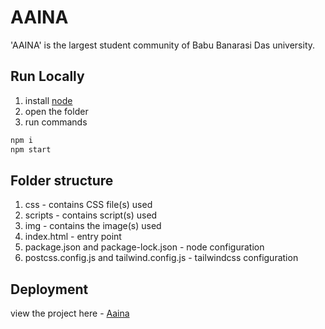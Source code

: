 # AAINA

'AAINA' is the largest student community of Babu Banarasi Das university.

## Run Locally

1) install [node](https://nodejs.org/en/) 
2) open the folder
3) run commands

```bash
npm i
npm start
```

## Folder structure
1) css - contains CSS file(s) used
2) scripts - contains script(s) used
3) img - contains the image(s) used
4) index.html - entry point
5) package.json and package-lock.json - node configuration
6) postcss.config.js and tailwind.config.js - tailwindcss configuration

## Deployment
view the project here - [Aaina](https://aaina-bbdu.netlify.app/)
